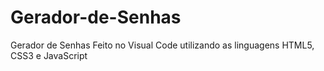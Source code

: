 # Gerador-de-Senhas
Gerador de Senhas Feito no Visual Code utilizando as linguagens HTML5, CSS3 e JavaScript
